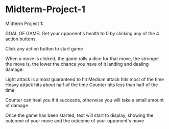 # Midterm-Project-1
Midterm Project 1: 

GOAL OF GAME: 
Get your opponent's health to 0 by clicking any of the 4 action buttons. 

Click any action button to start game

When a move is clicked, the game rolls a dice for that move, the stronger the move is, the lower the chance you have of it landing and dealing damage.

Light attack is almost guaranteed to hit
Medium attack hits most of the time
Heavy attack hits about half of the time
Counter hits less than half of the time

Counter can heal you if it succeeds, otherwise you will take a small amount of damage

Once the game has been started, text will start to display, showing the outcome of your move and the outcome of your opponent's move